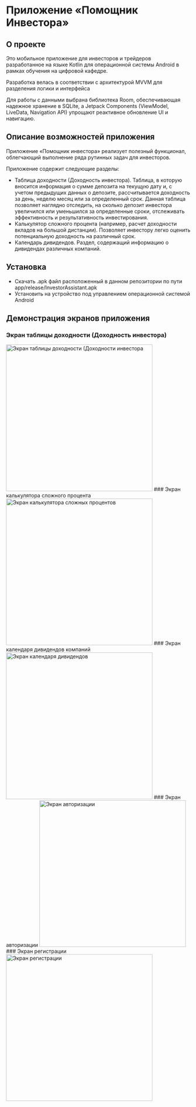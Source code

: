 # Приложение «Помощник Инвестора»
## О проекте
Это мобильное приложение для инвесторов и трейдеров разработанное на языке Kotlin для операционной системы Android в рамках обучения на цифровой кафедре. 

Разработка велась в соответствии с архитектурой MVVM для разделения логики и интерфейса

Для работы с данными выбрана библиотека Room, обеспечивающая
надежное хранение в SQLite, а Jetpack Components (ViewModel, LiveData, Navigation API) упрощают реактивное
обновление UI и навигацию. 
## Описание возможностей приложения
Приложение «Помощник инвестора» реализует полезный функционал, облегчающий выполнение ряда рутинных задач для инвесторов.

Приложение содержит следующие разделы:

- Таблица доходности (Доходность инвестора). Таблица, в которую вносится информация о сумме депозита на текущую дату и, с учетом предыдущих данных о депозите, рассчитывается доходность за день, неделю  месяц или за определенный срок. Данная таблица позволяет наглядно отследить, на сколько депозит инвестора увеличился или уменьшился за определенные сроки, отслеживать эффективность и результативность инвестирования.
- Калькулятор сложного процента (например, расчет доходности вкладов на большой дистанции). Позволяет инвестору легко оценить потенциальную доходность на различный срок.
- Календарь дивидендов. Раздел, содержащий информацию о дивидендах различных компаний.
## Установка
- Скачать .apk файл расположенный в данном репозитории по пути app/release/InvestorAssistant.apk
- Установить на устройство под управлением операционной системой Android
## Демонстрация экранов приложения
### Экран таблицы доходности (Доходность инвестора)
<img src="https://prusov-code.github.io/images/investor_assistant/investor_table.jpg" alt="Экран таблицы доходности (Доходности инвестора" width="400"/>
### Экран калькулятора сложного процента
<img src="https://prusov-code.github.io/images/investor_assistant/compound_interest.jpg" alt="Экран калькулятора сложных процентов" width="400"/>
### Экран календаря дивидендов компаний
<img src="https://prusov-code.github.io/images/investor_assistant/dividend_calendar.jpg" alt="Экран календаря дивидендов" width="400"/>
### Экран авторизации
<img src="https://prusov-code.github.io/images/investor_assistant/login.jpg" alt="Экран авторизации" width="400"/>
### Экран регистрации
<img src="https://prusov-code.github.io/images/investor_assistant/signup.jpg" alt="Экран регистрации" width="400"/>
